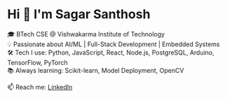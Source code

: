 # Hi 👋 I'm Sagar Santhosh

🎓 BTech CSE @ Vishwakarma Institute of Technology  
💡 Passionate about AI/ML | Full-Stack Development | Embedded Systems  
🛠️ Tech I use: Python, JavaScript, React, Node.js, PostgreSQL, Arduino, TensorFlow, PyTorch  
📚 Always learning: Scikit-learn, Model Deployment, OpenCV

📫 Reach me: [LinkedIn](www.linkedin.com/in/sagar-santhosh-446aa931a) 
